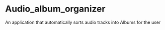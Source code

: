 # Audio_album_organizer
An application that automatically sorts audio tracks into Albums for the user
